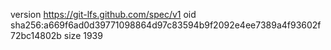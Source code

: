 version https://git-lfs.github.com/spec/v1
oid sha256:a669f6ad0d39771098864d97c83594b9f2092e4ee7389a4f93602f72bc14802b
size 1939

